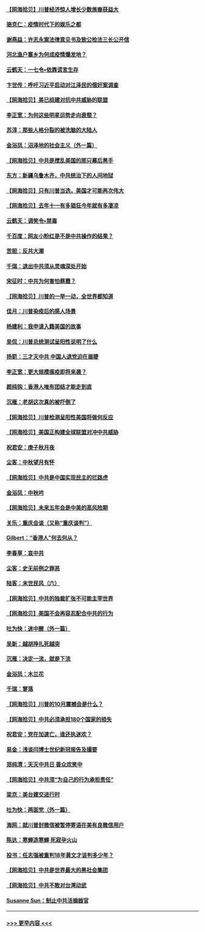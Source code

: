 #### [【网海拾贝】川普经济惊人增长少数族裔获益大](../pages/nsc993/n12471565.md?t=10131902) 
#### [骆克仁：疫情时代下的娱乐之都](../pages/nsc993/n12471312.md?t=10131902) 
#### [谢燕益：许志永案法律意见书及致公检法三长公开信](../pages/nsc993/n12470870.md?t=10131902) 
#### [河北渔户寨乡为何成疫情爆发地？](../pages/nsc993/n12464936.md?t=10131902) 
#### [云鹤天：一七令▪依靠谎言生存](../pages/nsc993/n12470034.md?t=10131902) 
#### [卞世传：呼吁习近平启动对江泽民的俄奸案调查](../pages/nsc993/n12469722.md?t=10131902) 
#### [【网海拾贝】美已组建对抗中共威胁的联盟](../pages/nsc993/n12469018.md?t=10131902) 
#### [李正宽：为何这些明星运势走向衰颓？](../pages/nsc993/n12468730.md?t=10131902) 
#### [苏淳：那些人格分裂的被洗脑的大陆人](../pages/nsc993/n12467858.md?t=10131902) 
#### [金浴凤：沼泽地的社会主义（外一篇）](../pages/nsc993/n12467792.md?t=10131902) 
#### [【网海拾贝】中共是搅乱美国的那只幕后黑手](../pages/nsc993/n12467700.md?t=10131902) 
#### [东方：新疆乌鲁木齐，中共统治下的人间地狱](../pages/nsc993/n12466075.md?t=10131902) 
#### [【网海拾贝】只有川普当选，美国才可能再次伟大](../pages/nsc993/n12466013.md?t=10131902) 
#### [【网海拾贝】去年十一有多猖狂今年就有多凄凉](../pages/nsc993/n12463649.md?t=10131902) 
#### [云鹤天：调笑令▪禁毒](../pages/nsc993/n12462975.md?t=10131902) 
#### [千百度：网友小粉红是不是中共操作的结果？](../pages/nsc993/n12461025.md?t=10131902) 
#### [苦胆：反共大潮](../pages/nsc993/n12459469.md?t=10131902) 
#### [千瑞：退出中共须从灵魂深处开始](../pages/nsc993/n12459437.md?t=10131902) 
#### [宋征时：中共为何害怕蔡霞？](../pages/nsc993/n12459097.md?t=10131902) 
#### [【网海拾贝】川普的一举一动，全世界都知道](../pages/nsc993/n12458825.md?t=10131902) 
#### [佳月：川普染疫后的感人场景](../pages/nsc993/n12456994.md?t=10131902) 
#### [杨建利：我申请入籍美国的故事](../pages/nsc993/n12455635.md?t=10131902) 
#### [吴侃：川普总统测试呈阳性说明了什么](../pages/nsc993/n12451869.md?t=10131902) 
#### [扬箭：三才灭中共 中国人退党迫在眉睫](../pages/nsc993/n12451842.md?t=10131902) 
#### [李正宽：更大规模瘟疫即将来袭？](../pages/nsc993/n12451455.md?t=10131902) 
#### [颜纯钩：香港人唯有团结才能走到底](../pages/nsc993/n12450870.md?t=10131902) 
#### [沉雁：老胡这次真的被吓倒了](../pages/nsc993/n12449796.md?t=10131902) 
#### [【网海拾贝】川普检测呈阳性美国将做何反应](../pages/nsc993/n12449042.md?t=10131902) 
#### [【网海拾贝】美国正构建全球联盟对冲中共威胁](../pages/nsc993/n12446580.md?t=10131902) 
#### [祝君安：庚子秋月夜](../pages/nsc993/n12445870.md?t=10131902) 
#### [尘客：中秋望月有怀](../pages/nsc993/n12444632.md?t=10131902) 
#### [【网海拾贝】中共是中国实现民主的拦路虎](../pages/nsc993/n12443573.md?t=10131902) 
#### [金浴凤：中秋吟](../pages/nsc993/n12441773.md?t=10131902) 
#### [【网海拾贝】未来五年会是中美的高风险期](../pages/nsc993/n12440760.md?t=10131902) 
#### [关乐：重庆会谈（又称“重庆谈判”）](../pages/nsc993/n12437525.md?t=10131902) 
#### [Gilbert：“香港人”何去何从？](../pages/nsc993/n12435894.md?t=10131902) 
#### [李春草：哀中共](../pages/nsc993/n12435874.md?t=10131902) 
#### [尘客：史无前例之罪恶](../pages/nsc993/n12435762.md?t=10131902) 
#### [陆客：末世民风（六）](../pages/nsc993/n12435354.md?t=10131902) 
#### [【网海拾贝】中共的独裁扩张不可能主宰世界](../pages/nsc993/n12435151.md?t=10131902) 
#### [【网海拾贝】美国不会再容忍配合中共的行为](../pages/nsc993/n12433808.md?t=10131902) 
#### [吐为快：迷中醒（外一篇）](../pages/nsc993/n12433585.md?t=10131902) 
#### [吴新：越胡挣扎死越突](../pages/nsc993/n12433562.md?t=10131902) 
#### [沉雁：决定一流，就是下流](../pages/nsc993/n12432128.md?t=10131902) 
#### [金浴凤：木兰花](../pages/nsc993/n12432124.md?t=10131902) 
#### [千瑞：寥落](../pages/nsc993/n12432071.md?t=10131902) 
#### [【网海拾贝】川普的10月震撼会是什么？](../pages/nsc993/n12431624.md?t=10131902) 
#### [【网海拾贝】中共必须承担180个国家的损失](../pages/nsc993/n12428893.md?t=10131902) 
#### [祝君安：党在加速亡，谁还执迷欢？](../pages/nsc993/n12428652.md?t=10131902) 
#### [易金：浅谈闫博士世纪新冠报告及撮要](../pages/nsc993/n12426822.md?t=10131902) 
#### [郑纯清：天灭中共日 善众欢笑中](../pages/nsc993/n12426784.md?t=10131902) 
#### [【网海拾贝】中共须“为自己的行为承担责任”](../pages/nsc993/n12426067.md?t=10131902) 
#### [梁京：美台建交进行时](../pages/nsc993/n12424066.md?t=10131902) 
#### [吐为快：两面党（外一篇）](../pages/nsc993/n12424043.md?t=10131902) 
#### [海网：就川普封微信被暂停寄语在美有良微信用户](../pages/nsc993/n12424021.md?t=10131902) 
#### [陈达：寒蝉造寒蝉 死寂孕火山](../pages/nsc993/n12423958.md?t=10131902) 
#### [投书：任志强被重判18年黄文才该判多少年？](../pages/nsc993/n12423672.md?t=10131902) 
#### [【网海拾贝】中共是世界最大的黑社会集团](../pages/nsc993/n12423543.md?t=10131902) 
#### [【网海拾贝】中共不敢对台湾动武](../pages/nsc993/n12421418.md?t=10131902) 
#### [Susanne Sun：制止中共活摘器官](../pages/nsc993/n12419654.md?t=10131902) 

----
#### [ >>> 更早内容 <<< ](../indexes/nsc993-earlier.md)
